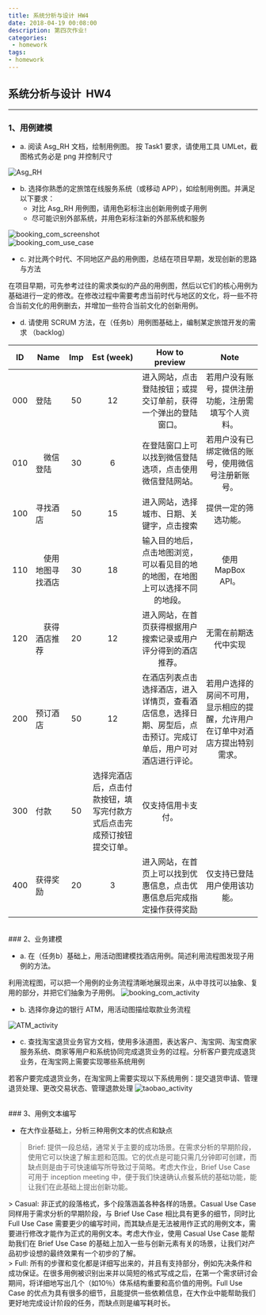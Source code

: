 ```yaml
---
title: 系统分析与设计 HW4
date: 2018-04-19 00:08:00
description: 第四次作业!
categories:
 - homework
tags: 
- homework
---
```


[Asg_RH]: https://raw.githubusercontent.com/Eros-L/Eros-L.github.io/master/_posts/image/Asg_RH.png
[booking_com_screenshot]: https://raw.githubusercontent.com/Eros-L/Eros-L.github.io/master/_posts/image/booking_com_screenshot.png
[booking_com_use_case]: https://raw.githubusercontent.com/Eros-L/Eros-L.github.io/master/_posts/image/booking_com_use_case.png
[booking_com_activity]: https://raw.githubusercontent.com/Eros-L/Eros-L.github.io/master/_posts/image/booking_com_activity.png
[ATM_activity]: https://raw.githubusercontent.com/Eros-L/Eros-L.github.io/master/_posts/image/ATM_activity.png
[taobao_activity]: https://raw.githubusercontent.com/Eros-L/Eros-L.github.io/master/_posts/image/taobao_activity.png

## 系统分析与设计 &nbsp;HW4

----------

### 1、用例建模

- a. 阅读 Asg_RH 文档，绘制用例图。 按 Task1 要求，请使用工具 UMLet，截图格式务必是 png 并控制尺寸

![Asg_RH][Asg_RH]

- b. 选择你熟悉的定旅馆在线服务系统（或移动 APP），如绘制用例图。并满足以下要求：
	- 对比 Asg_RH 用例图，请用色彩标注出创新用例或子用例
	- 尽可能识别外部系统，并用色彩标注新的外部系统和服务

![booking_com_screenshot][booking_com_screenshot]
<br>
![booking_com_use_case][booking_com_use_case]

- c. 对比两个时代、不同地区产品的用例图，总结在项目早期，发现创新的思路与方法

在项目早期，可先参考过往的需求类似的产品的用例图，然后以它们的核心用例为基础进行一定的修改。在修改过程中需要考虑当前时代与地区的文化，将一些不符合当前文化的用例删去，并增加一些符合当前文化的创新用例。

- d. 请使用 SCRUM 方法，在（任务b）用例图基础上，编制某定旅馆开发的需求 （backlog）

| ID | Name | Imp | Est (week) | How to preview | Note |
|:--:|----|:---:|:----------:|:--------------:|:----:|
|000|登陆|50|12|进入网站，点击登陆按钮；或提交订单前，获得一个弹出的登陆窗口。|若用户没有账号，提供注册功能，注册需填写个人资料。|
|010|&emsp;微信登陆|30|6|在登陆窗口上可以找到微信登陆选项，点击使用微信登陆网站。|若用户没有已绑定微信的账号，使用微信号注册新账号。|
|100|寻找酒店|50|15|进入网站，选择城市、日期、关键字，点击搜索|提供一定的筛选功能。|
|110|&emsp;使用地图寻找酒店|30|18|输入目的地后，点击地图浏览，可以看见目的地的地图，在地图上可以选择不同的地段。|使用 MapBox API。|
|120|&emsp;获得酒店推荐|20|12|进入网站，在首页获得根据用户搜索记录或用户评分得到的酒店推荐。|无需在前期迭代中实现|
|200|预订酒店|50|12|在酒店列表点击选择酒店，进入详情页，查看酒店信息，选择日期、房型后，点击预订。完成订单后，用户可对酒店进行评论。|若用户选择的房间不可用，显示相应的提醒，允许用户在订单中对酒店方提出特别需求。|
|300|付款|50|选择完酒店后，点击付款按钮，填写完付款方式后点击完成预订按钮提交订单。|仅支持信用卡支付。|
|400|获得奖励|20|3|进入网站，在首页上可以找到优惠信息，点击优惠信息后完成指定操作获得奖励|仅支持已登陆用户使用该功能。|

<br>
### 2、业务建模

- a. 在（任务b）基础上，用活动图建模找酒店用例。简述利用流程图发现子用例的方法。

利用流程图，可以把一个用例的业务流程清晰地展现出来，从中寻找可以抽象、复用的部分，并把它们抽象为子用例。
![booking_com_activity][booking_com_activity]

- b. 选择你身边的银行 ATM，用活动图描绘取款业务流程

![ATM_activity][ATM_activity]

- c. 查找淘宝退货业务官方文档，使用多泳道图，表达客户、淘宝网、淘宝商家服务系统、商家等用户和系统协同完成退货业务的过程。分析客户要完成退货业务，在淘宝网上需要实现哪些系统用例

若客户要完成退货业务，在淘宝网上需要实现以下系统用例：提交退货申请、管理退货处理、更改交易状态、管理退款处理
![taobao_activity][taobao_activity]

<br>
### 3、用例文本编写

- 在大作业基础上，分析三种用例文本的优点和缺点

> Brief: 提供一段总结，通常关于主要的成功场景。在需求分析的早期阶段，使用它可以快速了解主题和范围。它的优点是可能只需几分钟即可创建，而缺点则是由于可快速编写所导致过于简略。考虑大作业，Brief Use Case 可用于 inception meeting 中，便于我们快速确认点餐系统的基础功能，能让我们在此基础上提出创新功能。
<div></div>
> Casual: 非正式的段落格式，多个段落涵盖各种各样的场景。Casual Use Case 同样用于需求分析的早期阶段，与 Brief Use Case 相比具有更多的细节，同时比 Full Use Case 需要更少的编写时间，而其缺点是无法被用作正式的用例文本，需要进行修改才能作为正式的用例文本。考虑大作业，使用 Casual Use Case 能帮助我们在 Brief Use Case 的基础上加入一些与创新元素有关的场景，让我们对产品初步设想的最终效果有一个初步的了解。
<div></div>
> Full: 所有的步骤和变化都是详细写出来的，并且有支持部分，例如先决条件和成功保证。在很多用例被识别出来并以简短的格式写成之后，在第一个需求研讨会期间，将详细地写出几个（如10％）体系结构重要和高价值的用例。Full Use Case 的优点为具有很多的细节，且能提供一些依赖信息，在大作业中能帮助我们更好地完成设计阶段的任务，而缺点则是编写耗时长。
<div></div>

